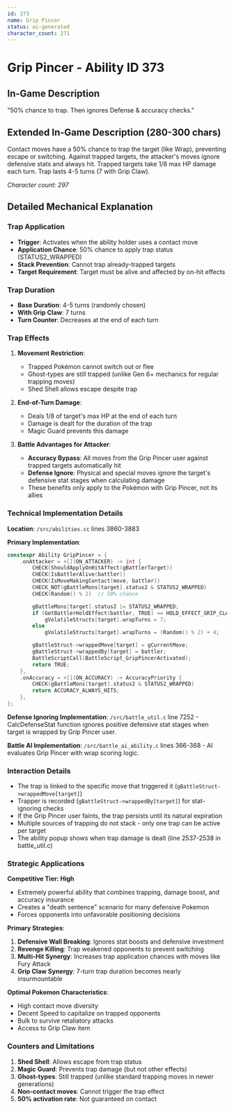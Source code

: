 ```yaml
---
id: 373
name: Grip Pincer
status: ai-generated
character_count: 271
---
```


# Grip Pincer - Ability ID 373

## In-Game Description
"50% chance to trap. Then ignores Defense & accuracy checks."

## Extended In-Game Description (280-300 chars)
Contact moves have a 50% chance to trap the target (like Wrap), preventing escape or switching. Against trapped targets, the attacker's moves ignore defensive stats and always hit. Trapped targets take 1/8 max HP damage each turn. Trap lasts 4-5 turns (7 with Grip Claw).

*Character count: 297*

## Detailed Mechanical Explanation

### Trap Application
- **Trigger**: Activates when the ability holder uses a contact move
- **Application Chance**: 50% chance to apply trap status (STATUS2_WRAPPED)
- **Stack Prevention**: Cannot trap already-trapped targets
- **Target Requirement**: Target must be alive and affected by on-hit effects

### Trap Duration
- **Base Duration**: 4-5 turns (randomly chosen)
- **With Grip Claw**: 7 turns
- **Turn Counter**: Decreases at the end of each turn

### Trap Effects
1. **Movement Restriction**: 
   - Trapped Pokémon cannot switch out or flee
   - Ghost-types are still trapped (unlike Gen 6+ mechanics for regular trapping moves)
   - Shed Shell allows escape despite trap

2. **End-of-Turn Damage**:
   - Deals 1/8 of target's max HP at the end of each turn
   - Damage is dealt for the duration of the trap
   - Magic Guard prevents this damage

3. **Battle Advantages for Attacker**:
   - **Accuracy Bypass**: All moves from the Grip Pincer user against trapped targets automatically hit
   - **Defense Ignore**: Physical and special moves ignore the target's defensive stat stages when calculating damage
   - These benefits only apply to the Pokémon with Grip Pincer, not its allies

### Technical Implementation Details
**Location**: `/src/abilities.cc` lines 3860-3883

**Primary Implementation**:
```cpp
constexpr Ability GripPincer = {
    .onAttacker = +[](ON_ATTACKER) -> int {
        CHECK(ShouldApplyOnHitAffect(gBattlerTarget))
        CHECK(IsBattlerAlive(battler))
        CHECK(IsMoveMakingContact(move, battler))
        CHECK_NOT(gBattleMons[target].status2 & STATUS2_WRAPPED)
        CHECK(Random() % 2)  // 50% chance

        gBattleMons[target].status2 |= STATUS2_WRAPPED;
        if (GetBattlerHoldEffect(battler, TRUE) == HOLD_EFFECT_GRIP_CLAW)
            gVolatileStructs[target].wrapTurns = 7;
        else
            gVolatileStructs[target].wrapTurns = (Random() % 2) + 4;

        gBattleStruct->wrappedMove[target] = gCurrentMove;
        gBattleStruct->wrappedBy[target] = battler;
        BattleScriptCall(BattleScript_GripPincerActivated);
        return TRUE;
    },
    .onAccuracy = +[](ON_ACCURACY) -> AccuracyPriority {
        CHECK(gBattleMons[target].status2 & STATUS2_WRAPPED)
        return ACCURACY_ALWAYS_HITS;
    },
};
```

**Defense Ignoring Implementation**:
`/src/battle_util.c` line 7252 - CalcDefenseStat function ignores positive defensive stat stages when target is wrapped by Grip Pincer user.

**Battle AI Implementation**:
`/src/battle_ai_ability.c` lines 366-368 - AI evaluates Grip Pincer with wrap scoring logic.

### Interaction Details
- The trap is linked to the specific move that triggered it (`gBattleStruct->wrappedMove[target]`)
- Trapper is recorded (`gBattleStruct->wrappedBy[target]`) for stat-ignoring checks
- If the Grip Pincer user faints, the trap persists until its natural expiration
- Multiple sources of trapping do not stack - only one trap can be active per target
- The ability popup shows when trap damage is dealt (line 2537-2538 in battle_util.c)

### Strategic Applications

**Competitive Tier: High**
- Extremely powerful ability that combines trapping, damage boost, and accuracy insurance
- Creates a "death sentence" scenario for many defensive Pokemon
- Forces opponents into unfavorable positioning decisions

**Primary Strategies**:
1. **Defensive Wall Breaking**: Ignores stat boosts and defensive investment
2. **Revenge Killing**: Trap weakened opponents to prevent switching
3. **Multi-Hit Synergy**: Increases trap application chances with moves like Fury Attack
4. **Grip Claw Synergy**: 7-turn trap duration becomes nearly insurmountable

**Optimal Pokemon Characteristics**:
- High contact move diversity
- Decent Speed to capitalize on trapped opponents  
- Bulk to survive retaliatory attacks
- Access to Grip Claw item

### Counters and Limitations
1. **Shed Shell**: Allows escape from trap status
2. **Magic Guard**: Prevents trap damage (but not other effects)
3. **Ghost-types**: Still trapped (unlike standard trapping moves in newer generations)
4. **Non-contact moves**: Cannot trigger the trap effect
5. **50% activation rate**: Not guaranteed on contact